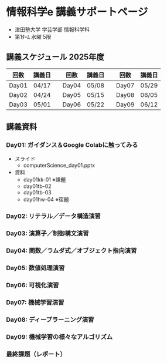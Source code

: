 # 情報科学e 講義サポートページ

* 津田塾大学 学芸学部 情報科学科
* 第1ﾀｰﾑ 水曜 5限

## 講義スケジュール 2025年度

| 回数  | 講義日 |       | 回数  | 講義日 |       | 回数  | 講義日 |
| :---: | :----: | :---: | :---: | :----: | :---: | :---: | :----: |
| Day01 | 04/17  |       | Day04 | 05/08  |       | Day07 | 05/29  |
| Day02 | 04/24  |       | Day05 | 05/15  |       | Day08 | 06/05  |
| Day03 | 05/01  |       | Day06 | 05/22  |       | Day09 | 06/12  |


## 講義資料

### Day01: ガイダンス＆Google Colabに触ってみる

- スライド
  - computerScience_day01.pptx
- 資料
  - day01kk-01 ※課題
  - day01tb-02
  - day01tb-03
  - day01hw-04 ※宿題

### Day02: リテラル／データ構造演習

### Day03: 演算子／制御構文演習

### Day04: 関数／ラムダ式／オブジェクト指向演習

### Day05: 数値処理演習

### Day06: 可視化演習

### Day07: 機械学習演習

### Day08: ディープラーニング演習
  
### Day09: 機械学習の様々なアルゴリズム
  
### 最終課題（レポート）
